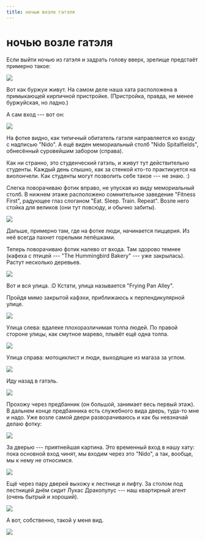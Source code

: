 ```yaml
---
title: ночью возле гатэля
---
```


# ночью возле гатэля

Если выйти ночью из гатэля и задрать голову вверх, зрелище предстаёт примерно такое:

![](/images/2014-10-02/P1000282.JPG)

Вот как буржуи живут.
На самом деле наша хата расположена в примыкающей кирпичной пристройке.
(Пристройка, правда, не менее буржуйская, но ладно.)

А сам вход --- вот он:

![](/images/2014-10-02/P1000286.JPG)

На фотке видно, как типичный обитатель гатэля направляется ко входу с надписью "Nido".
А ещё виден мемориальный столб "Nido Spitalfields", обнесённый суровейшим забором (справа).

Как ни странно, это студенческий гатэль, и живут тут действительно студенты.
Каждый день слышно, как за стенкой кто-то практикуется на виолончели.
Как студенты могут позволить себе такое --- не знаю. :)

Слегка поворачиваю фотик вправо, не упуская из виду мемориальный столб.
В нижнем этаже расположено сомнительное заведение "Fitness First",
радующее глаз слоганом "Eat. Sleep. Train. Repeat".
Возле него стойка для великов (они тут повсюду, и обычно забиты).

![](/images/2014-10-02/P1000291.JPG)

Дальше, примерно там, где на фотке люди, начинается пиццерия.
Из неё всегда пахнет горелыми лепёшками.

Теперь поворачиваю фотик налево от входа.
Там здорово темнее (кафеха с птицей --- "The Hummingbird Bakery" --- уже закрылась).
Растут несколько деревьев.

![](/images/2014-10-02/P1000307.JPG)

Вот и вся улица. :D
Кстати, улица называется "Frying Pan Alley".

Пройдя мимо закрытой кафэхи, приближаюсь к перпендикулярной улице.

![](/images/2014-10-02/P1000322.JPG)

Улица слева: вдалеке плохоразличимая толпа людей.
По правой стороне улицы, как смутное марево, плывёт ещё одна толпа.

![](/images/2014-10-02/P1000313.JPG)

Улица справа: мотоциклист и люди, выходящие из магаза за углом.

![](/images/2014-10-02/P1000316.JPG)

Иду назад в гатэль.

![](/images/2014-10-02/P1000324.JPG)

Прохожу через предбанник (он большой, занимает весь первый этаж).
В дальнем конце предбанника есть служебного вида дверь, туда-то мне и надо.
Уже возле самой двери разворачиваюсь и как бы невзначай делаю фотку:

![](/images/2014-10-02/P1000327.JPG)

За дверью --- приятнейшая картина.
Это временный вход в нашу хату: пока основной вход чинят,
мы входим через это "Nido", а так, вообще, мы к нему не относимся.

![](/images/2014-10-02/P1000331.JPG)

Ещё через пару дверей выхожу к лестнице и лифту.
За столом под лестницей днём сидит Лукас Дракопулус --- наш
квартирный агент (очень бытрый и хороший).

![](/images/2014-10-02/P1000334.JPG)

А вот, собственно, такой у меня вид.

![](/images/2014-10-02/P1000336.JPG)
